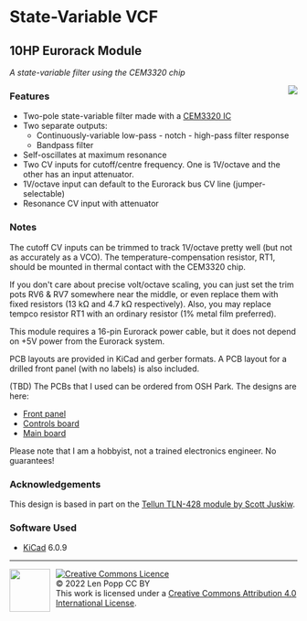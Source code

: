 # State-Variable VCF

## 10HP Eurorack Module

_A state-variable filter using the CEM3320 chip_

<img src="title.jpg" style="float:right">

### Features
- Two-pole state-variable filter made with a [CEM3320 IC](https://electricdruid.net/wp-content/uploads/2017/06/CEM3320-VCF.pdf)
- Two separate outputs:
    - Continuously-variable low-pass - notch - high-pass filter response
    - Bandpass filter
- Self-oscillates at maximum resonance
- Two CV inputs for cutoff/centre frequency. One is 1V/octave and the other has an input attenuator.
- 1V/octave input can default to the Eurorack bus CV line (jumper-selectable)
- Resonance CV input with attenuator

### Notes
The cutoff CV inputs can be trimmed to track 1V/octave pretty well (but not as accurately as a VCO). The temperature-compensation resistor, RT1, should be mounted in thermal contact with the CEM3320 chip.

If you don't care about precise volt/octave scaling, you can just set the trim pots RV6 & RV7 somewhere near the middle, or even replace them with fixed resistors (13 kΩ and 4.7 kΩ respectively). Also, you may replace tempco resistor RT1 with an ordinary resistor (1% metal film preferred).

This module requires a 16-pin Eurorack power cable, but it does not depend on +5V power from the Eurorack system.

PCB layouts are provided in KiCad and gerber formats. A PCB layout for a drilled front panel (with no labels) is also included.

(TBD) The PCBs that I used can be ordered from OSH Park. The designs are here:
- [Front panel](https://oshpark.com/shared_projects/zzz)
- [Controls board](https://oshpark.com/shared_projects/zzz)
- [Main board](https://oshpark.com/shared_projects/zzz)

Please note that I am a hobbyist, not a trained electronics engineer. No guarantees!

### Acknowledgements

This design is based in part on the [Tellun TLN-428 module by Scott Juskiw](http://www.tellun.com/motm/diy/tln428/TLN-428.html).

### Software Used

* [KiCad](https://www.kicad.org/) 6.0.9

<hr /><div><div style="float:left; padding-right:10px;"><img src="https://i0.wp.com/www.oshwa.org/wp-content/uploads/2014/03/oshw-logo-100-px.png" width=71 height=75 /></div><div style="xfloat:left; padding-left:10px;"><a rel="license" href="http://creativecommons.org/licenses/by/4.0/"><img alt="Creative Commons Licence" style="border-width:0;" src="https://i.creativecommons.org/l/by/4.0/88x31.png" /></a><br />© 2022 Len Popp CC BY<br />This work is licensed under a <a rel="license" href="http://creativecommons.org/licenses/by/4.0/">Creative Commons Attribution 4.0 International License</a>.</div></div>